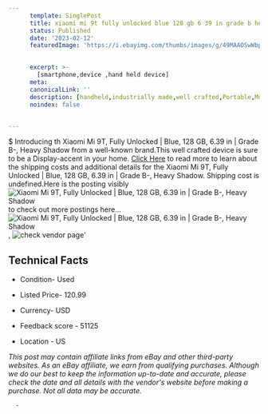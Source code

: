```yaml
---
      template: SinglePost
      title: xiaomi mi 9t fully unlocked blue 128 gb 6 39 in grade b heavy shadow
      status: Published
      date: '2023-02-12'
      featuredImage: 'https://i.ebayimg.com/thumbs/images/g/49MAAOSwWbpj0wIs/s-l225.jpg'
       

      excerpt: >-
        [smartphone,device ,hand held device]
      meta:
      canonicalLink: ''
      description: [handheld,industrially made,well crafted,Portable,Mobile,Compact,Convenient,Lightweight,Maneuverable,Man-portable,Miniature,Carriable,Hand-held,Light,Holdable,Transportable,Mobile device,Pocket-sized,On-the-go,Wireless,Cordless,Compact size,Convenient size, smartphone,device ,hand held device]
      noindex: false
      

---
```

$
      Introducing th Xiaomi Mi 9T, Fully Unlocked | Blue, 128 GB, 6.39 in | Grade B-, Heavy Shadow from a well-known brand.This well crafted device  is sure to be a Display-accent in your home. [Click Here](https://www.ebay.com/itm/134426427793?hash=item1f4c708191%3Ag%3A49MAAOSwWbpj0wIs&mkevt=1&mkcid=1&mkrid=711-53200-19255-0&campid=%253CePNCampaignId%253E&customid=%253CreferenceId%253E&toolid=10049) to read more to learn about the shipping costs and additional details for the Xiaomi Mi 9T, Fully Unlocked | Blue, 128 GB, 6.39 in | Grade B-, Heavy Shadow. Shipping cost is undefined.Here is the posting visibly ![Xiaomi Mi 9T, Fully Unlocked | Blue, 128 GB, 6.39 in | Grade B-, Heavy Shadow](https://i.ebayimg.com/thumbs/images/g/49MAAOSwWbpj0wIs/s-l225.jpg) to check out more postings here... ![Xiaomi Mi 9T, Fully Unlocked | Blue, 128 GB, 6.39 in | Grade B-, Heavy Shadow](https://i.ebayimg.com/images/g/49MAAOSwWbpj0wIs/s-l1200.jpg), ![check vendor page](https://origin-galleryplus.ebayimg.com/ws/web/134426427793_2_0_1/225x225.jpg,https://origin-galleryplus.ebayimg.com/ws/web/134426427793_3_0_1/225x225.jpg,https://origin-galleryplus.ebayimg.com/ws/web/134426427793_4_0_1/225x225.jpg)'

      

 ## Technical Facts 



     
      

 - Condition- Used 


      

 - Listed Price- 120.99 


      

 - Currency- USD 


      

 - Feedback score - 51125 


      

 - Location - US 


      
      

 *_This post may contain affiliate links from eBay and other third-party websites. As an eBay affiliate, we earn from qualifying purchases. Although we do our best to keep the information up-to-date and accurate, please check the date and all details with the vendor's website before making a purchase. Not all data may be accurate._*




      -

